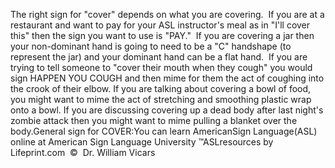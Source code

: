 The right sign for "cover" depends on what you are covering.  
			If you are at a restaurant and want to pay for your ASL instructor's 
			meal as in "I'll cover this" then the sign you want to use is "PAY."  
			If you are covering a jar then your non-dominant hand is going to 
			need to be a "C" handshape (to represent the jar) and your dominant 
			hand can be a flat hand.  If you are trying to tell someone to 
			"cover their mouth when they cough" you would sign HAPPEN YOU COUGH 
			and then mime for them the act of coughing into the crook of their 
			elbow. If you are talking about covering a bowl of food, you might 
			want to mime the act of stretching and smoothing plastic wrap onto a 
			bowl. If you are discussing covering up a dead body after last 
			night's zombie attack then you might want to mime pulling a blanket 
			over the body.General sign for COVER:You can learn 
		AmericanSign 
		Language(ASL) online at American Sign Language University ™ASLresources by Lifeprint.com  ©  Dr. William Vicars
